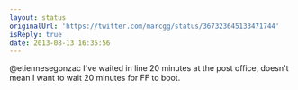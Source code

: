 ```yaml
---
layout: status
originalUrl: 'https://twitter.com/marcgg/status/367323645133471744'
isReply: true
date: 2013-08-13 16:35:56
---
```


@etiennesegonzac I've waited in line 20 minutes at the post office, doesn't mean I want to wait 20 minutes for FF to boot.
